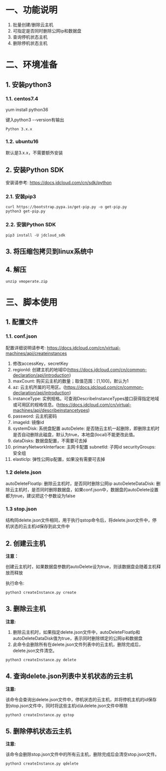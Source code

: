 # 一、功能说明

1. 批量创建/删除云主机
2. 可指定是否同时删除公网ip和数据盘
3. 查询停机状态主机
4. 删除停机状态主机

# 二、环境准备

## 1. 安装python3

### 1.1. centos7.4

yum install python36

键入python3 --version有输出

```
Python 3.x.x
```

### 1.2. ubuntu16

默认是3.x.x，不需要额外安装

## 2. 安装Python SDK

 安装请参考: https://docs.jdcloud.com/cn/sdk/python
 
### 2.1. 安装pip3

```
curl https://bootstrap.pypa.io/get-pip.py -o get-pip.py
python3 get-pip.py
```

### 2.2. 安装Python SDK

```
pip3 install -U jdcloud_sdk
```

## 3. 将压缩包拷贝到linux系统中

## 4. 解压

```
unzip vmoperate.zip
```

# 三、脚本使用

## 1. 配置文件

### 1.1. conf.json

配置详细说明请参考: https://docs.jdcloud.com/cn/virtual-machines/api/createinstances

1. 修改accessKey，secretKey
2. regionId: 创建主机的地域ID(https://docs.jdcloud.com/cn/common-declaration/api/introduction)
3. maxCount: 购买云主机的数量；取值范围：[1,100]，默认为1
4. az: 云主机所属的可用区。(https://docs.jdcloud.com/cn/common-declaration/api/introduction)
5. instanceType: 实例规格。可查询DescribeInstanceTypes接口获得指定地域或可用区的规格信息。(https://docs.jdcloud.com/cn/virtual-machines/api/describeinstancetypes)
6. password: 云主机密码
7. imageId: 镜像id
8. systemDisk: 系统盘配置
    autoDelete: 是否随云主机一起删除，即删除主机时是否自动删除此磁盘，默认为true，本地盘(local)不能更改此值。
9. dataDisks: 数据盘配置，不需要可去掉
10. primaryNetworkInterface: 主网卡配置
    subnetId: 子网id
    securityGroups: 安全组
11. elasticIp: 弹性公网ip配置，如果没有需要可去掉

### 1.2 delete.json

autoDeleteFloatIp: 删除云主机时，是否同时删除公网ip
autoDeleteDataDisk: 删除云主机时，是否同时删除数据盘，如果conf.json中，数据盘的autoDelete设置都为true，建议把这个参数设为false

### 1.3 stop.json

结构同delete.json文件相同，用于执行qstop命令后，将delete.json文件中，停机状态的云主机id保存到此文件中

## 2. 创建云主机

**注意：**

创建云主机时，如果数据盘参数的autoDelete设为true，则该数据盘会随着主机释放而释放

执行命令: 
```
python3 createInstance.py create
```

## 3. 删除云主机

**注意:**

1. 删除云主机时，如果指定delete.json文件中，autoDeleteFloatIp和autoDeleteDataDisk值为true，表示同时删除绑定的公网ip和数据盘
2. 此命令会删除所有在delete.json文件列表中的云主机，删除完成后，delete.json文件清空。

```
python3 createInstance.py delete
```

## 4. 查询delete.json列表中关机状态的云主机

**注意:**

该命令会查询出delete.json文件中，停机状态的云主机，并将停机主机的id保存到stop.json文件中，同时将这些主机id从delete.json文件中移除

```
python3 createInstance.py qstop
```

## 5. 删除停机状态云主机

**注意:**

该命令会删除stop.json文件中的所有云主机，删除完成后会清空stop.json文件。

```
python3 createInstance.py qdelete
```
